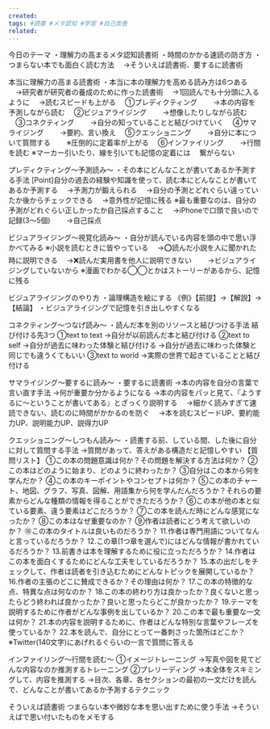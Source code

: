 ```yaml
---
created: 
tags: #読書 #メタ認知 #学習 #自己改善
related:
---
```


今日のテーマ
・理解力の高まるメタ認知読書術
・時間のかかる速読の防ぎ方
・つまらない本でも面白く読む方法
　→そういえば読書術、要するに読書術

本当に理解力の高まる読書術
・本当に本の理解力を高める読み方は6つある
　→研究者が研究者の養成のために作った読書術
　→1回読んでも十分頭に入るように
　→読むスピードも上がる
　①プレディクティング
　　→本の内容を予測しながら読む
　②ビジュアライジング
　　→想像したりしながら読む
　③コネクティング
　　→自分の知っていることと結びつけていく
　④サマライジング
　　→要約、言い換え
　⑤クエッショニング
　　→自分に本について質問する
　　※圧倒的に定着率が上がる
　⑥インファイリング
　　→行間を読む
※マーカー引いたり、線を引いても記憶の定着には
　繋がらない

プレディクティング〜予測読み〜
・その本にどんなことが書いてあるか予測する手法
[Point]自分の過去の経験や知識を使って、読む本にどんなことが書いてあるか予測する
　→予測力が鍛えられる
　→自分の予測とどれぐらい違っていたか後からチェックできる
　→意外性が記憶に残る
※最も重要なのは、自分の予測がどれぐらい正しかったか自己採点すること
　→iPhoneで口頭で良いので記録(3〜5個)
　　→自己採点

ビジュアライジング〜視覚化読み〜
・自分が読んでいる内容を頭の中で思い浮かべてみる
※小説を読むときに皆やっている
　→⭕️読んだ小説を人に聞かれた時に説明できる
　→❌読んだ実用書を他人に説明できない
　　→ビジュアライジングしていないから
※漫画でわかる◯◯とかはストーリーがあるから、記憶に残る

ビジュアライジングのやり方
・論理構造を絵にする
《例》【前提】→【解説】→【結論】
・ビジュアライジングで記憶を引き出しやすくなる

コネクティング〜つなげ読み〜
・読んだ本を別のリソースと結びつける手法
結び付ける先3つ
①text to text
→自分が以前読んだ本と結び付ける
②text to self
→自分が過去に味わった体験と結び付ける
→自分が過去に味わった体験と同じでも違うくてもいい
③text to world
→実際の世界で起きていることと結び付ける

サマライジング〜要するに読み〜
・要するに読書術
→本の内容を自分の言葉で言い直す手法
→何が重要か分かるようになる
→本の内容をパッと見て、『ようするに〜ということが書いてある』とざっくり説明する
　→細かく読みすぎて速読できない、読むのに時間がかかるのを防ぐ
　→本を読むスピードUP、要約能力UP、説明能力UP、説得力UP

クエッショニング〜しつもん読み〜
・読書する前、している間、した後に自分に対して質問する手法
→質問があって、答えがある構造だと記憶しやすい
【質問リスト】
①この本の問題意識は何か？その問題を解決する方法は何か？
②この本はどのように始まり、どのように終わったか？
③自分はこの本から何を学んだか？
④この本のキーポイントやコンセプトは何か？
⑤この本のチャート、地図、グラフ、写真、図解、用語集から何を学んだんだろうか？それらの要素からどんな種類の情報を得ることができただろうか？
⑥この本が他の本と似ている要素、違う要素はどこだろうか？
⑦この本を読んだ時にどんな感覚になったか？
⑧この本はなぜ重要なのか？
⑨作者は読者にどう考えて欲しいのか？
⑩この本のタイトルは良いものだろうか？
11.作者は専門用語についてなんと言っているだろうか？
12.この章(1つ章を選んで)にはどんな情報が書かれているだろうか？
13.前書きは本を理解するために役に立っただろうか？
14.作者はこの本を面白くするためにどんな工夫をしているだろうか？
15.本の出だしをチェックして、作者は読者を引き込むためにどんなトピックを展開しているか？
16.作者の主張のどこに賛成できるか？その理由は何か？
17.この本の特徴的な点、特異な点は何なのか？
18.この本の終わり方は良かったか？良くないと思ったらどう終われば良かったか？良いと思ったらどこが良かったか？
19.テーマを説明するために作者がどんな事例を出しているか？
20.この本で最も重要な一文は何か？
21.本の内容を説明するために、作者はどんな特別な言葉やフレーズを使っているか？
22.本を読んで、自分にとって一番刺さった箇所はどこか？
※Twitter(140文字)にあげれるぐらいの一言で質問に答える

インファイリング〜行間を読む〜
①イメージトレーニング
→写真や図を見てどんな内容なのか推測するトレーニング
②プレリーディング
→本全体をスキミングして、内容を推測する
→目次、各章、各セクションの最初の一文だけを読んで、どんなことが書いてあるか予測するテクニック

そういえば読書術
つまらない本や微妙な本を思い出すために使う手法
→そういえばで思い付いたものをメモする